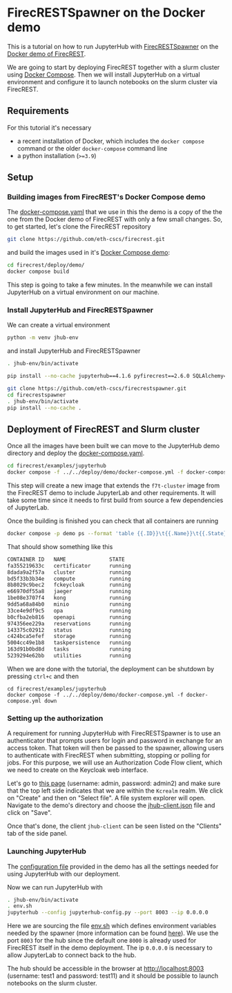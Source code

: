 # FirecRESTSpawner on the Docker demo


This is a tutorial on how to run JupyterHub with [FirecRESTSpawner](https://github.com/eth-cscs/firecrestspawner) on the [Docker demo of FirecREST](https://github.com/eth-cscs/firecrest/tree/master/deploy/demo).

We are going to start by deploying FirecREST together with a slurm cluster using [Docker Compose](https://docs.docker.com/compose).
Then we will install JupyterHub on a virtual environment and configure it to launch notebooks on the slurm cluster via FirecREST.


## Requirements

For this tutorial it's necessary
 * a recent installation of Docker, which includes the `docker compose` command or the older `docker-compose` command line
 * a python installation (`>=3.9`)


## Setup


### Building images from FirecREST's Docker Compose demo

The [docker-compose.yaml](docker-compose.yaml) that we use in this the demo is a copy of the the one from the Docker demo of FirecREST with only a few small changes.
So, to get started, let's clone the FirecREST repository

```bash
git clone https://github.com/eth-cscs/firecrest.git
```

and build the images used in it's [Docker Compose demo](https://github.com/eth-cscs/firecrest/tree/master/deploy/demo):

```bash
cd firecrest/deploy/demo/
docker compose build
```

This step is going to take a few minutes. In the meanwhile we can install JupyterHub on a virtual environment on our machine.


### Install JupyterHub and FirecRESTSpawner

We can create a virtual environment

```bash
python -m venv jhub-env
```

and install JupyterHub and FirecRESTSpawner

```bash
. jhub-env/bin/activate

pip install --no-cache jupyterhub==4.1.6 pyfirecrest==2.6.0 SQLAlchemy==1.4.52 oauthenticator==16.3.1 python-hostlist==1.23.0

git clone https://github.com/eth-cscs/firecrestspawner.git
cd firecrestspawner
. jhub-env/bin/activate
pip install --no-cache .
```

## Deployment of FirecREST and Slurm cluster

Once all the images have been built we can move to the JupyterHub demo directory and deploy the [docker-compose.yaml](docker-compose.yaml).

```bash
cd firecrest/examples/jupyterhub 
docker compose -f ../../deploy/demo/docker-compose.yml -f docker-compose.yml up --build
```

This step will create a new image that extends the `f7t-cluster` image from the FirecREST demo to include JupyterLab and other requirements.
It will take some time since it needs to first build from source a few dependencies of JupyterLab.

Once the building is finished you can check that all containers are running

```bash
docker compose -p demo ps --format 'table {{.ID}}\t{{.Name}}\t{{.State}}'
```

That should show something like this

```bash
CONTAINER ID   NAME              STATE
fa355219633c   certificator      running
8dada9a2f57a   cluster           running
bd5f33b3b34e   compute           running
8b8029c9bec2   fckeycloak        running
e66970df55a8   jaeger            running
1be08e3707f4   kong              running
9dd5a68a84b0   minio             running
33ce4e9df9c5   opa               running
b0cfba2eb816   openapi           running
974356ee229a   reservations      running
143375c02912   status            running
c424bca5efef   storage           running
5004cc49e1b8   taskpersistence   running
163d91b0bd8d   tasks             running
5239294e62bb   utilities         running
```

When we are done with the tutorial, the deployment can be shutdown by pressing `ctrl+c` and then

```
cd firecrest/examples/jupyterhub
docker compose -f ../../deploy/demo/docker-compose.yml -f docker-compose.yml down
```

### Setting up the authorization

A requirement for running JupyterHub with FirecRESTSpawner is to use an authenticator that prompts users for login and password in exchange for an access token.
That token will then be passed to the spawner, allowing users to authenticate with FirecREST when submitting, stopping or polling for jobs.
For this purpose, we will use an Authorization Code Flow client, which we need to create on the Keycloak web interface.

Let's go to [this page](http://localhost:8080/auth/admin/master/console/#/realms/kcrealm/clients) (username: admin, password: admin2) and make sure that the top left side indicates that we are within the `Kcrealm` realm.
We click on "Create" and then on "Select file".
A file system explorer will open.
Navigate to the demo's directory and choose the [jhub-client.json](jhub-client.json) file and click on "Save".

Once that's done, the client `jhub-client` can be seen listed on the "Clients" tab of the side panel.


### Launching JupyterHub

The [configuration file](jupyterhub-config.py) provided in the demo has all the settings needed for using JupyterHub with our deployment.

Now we can run JupyterHub with

```bash
. jhub-env/bin/activate
. env.sh 
jupyterhub --config jupyterhub-config.py --port 8003 --ip 0.0.0.0
```
Here we are sourcing the file [env.sh](env.sh) which defines environment variables needed by the spawner (more information can be found [here](https://firecrestspawner.readthedocs.io/en/latest/authentication.html)).
We use the port `8003` for the hub since the default one `8000` is already used for FirecREST itself in the demo deployment.
The ip `0.0.0.0` is necessary to allow JupyterLab to connect back to the hub.

The hub should be accessible in the browser at [http://localhost:8003](http://localhost:8003/) (username: test1 and password: test11) and it should be possible to launch notebooks on the slurm cluster.
